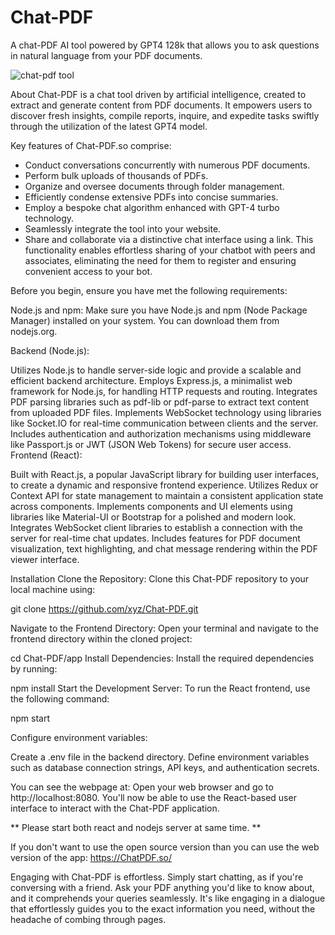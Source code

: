 # Chat-PDF
A chat-PDF AI tool powered by GPT4 128k that allows you to ask questions in natural language from your PDF documents.

![chat-pdf tool](https://www.toolpilot.ai/cdn/shop/files/chatpdfso_610x_crop_center.jpg?v=1707380714)

About
Chat-PDF is a chat tool driven by artificial intelligence, created to extract and generate content from PDF documents. It empowers users to discover fresh insights, compile reports, inquire, and expedite tasks swiftly through the utilization of the latest GPT4 model.

Key features of Chat-PDF.so comprise:

- Conduct conversations concurrently with numerous PDF documents.
- Perform bulk uploads of thousands of PDFs.
- Organize and oversee documents through folder management.
- Efficiently condense extensive PDFs into concise summaries.
- Employ a bespoke chat algorithm enhanced with GPT-4 turbo technology.
- Seamlessly integrate the tool into your website.
- Share and collaborate via a distinctive chat interface using a link. This functionality enables effortless sharing of your chatbot with peers and associates, eliminating the need for them to register and ensuring convenient access to your bot.

Before you begin, ensure you have met the following requirements:

Node.js and npm: Make sure you have Node.js and npm (Node Package Manager) installed on your system. You can download them from nodejs.org.

Backend (Node.js):

Utilizes Node.js to handle server-side logic and provide a scalable and efficient backend architecture.
Employs Express.js, a minimalist web framework for Node.js, for handling HTTP requests and routing.
Integrates PDF parsing libraries such as pdf-lib or pdf-parse to extract text content from uploaded PDF files.
Implements WebSocket technology using libraries like Socket.IO for real-time communication between clients and the server.
Includes authentication and authorization mechanisms using middleware like Passport.js or JWT (JSON Web Tokens) for secure user access.
Frontend (React):

Built with React.js, a popular JavaScript library for building user interfaces, to create a dynamic and responsive frontend experience.
Utilizes Redux or Context API for state management to maintain a consistent application state across components.
Implements components and UI elements using libraries like Material-UI or Bootstrap for a polished and modern look.
Integrates WebSocket client libraries to establish a connection with the server for real-time chat updates.
Includes features for PDF document visualization, text highlighting, and chat message rendering within the PDF viewer interface.

Installation
Clone the Repository: Clone this Chat-PDF repository to your local machine using:

git clone https://github.com/xyz/Chat-PDF.git

Navigate to the Frontend Directory: Open your terminal and navigate to the frontend directory within the cloned project:

cd Chat-PDF/app
Install Dependencies: Install the required dependencies by running:

npm install
Start the Development Server: To run the React frontend, use the following command:

npm start   

Configure environment variables:

Create a .env file in the backend directory.
Define environment variables such as database connection strings, API keys, and authentication secrets.

You can see the webpage at: Open your web browser and go to http://localhost:8080. You'll now be able to use the React-based user interface to interact with the Chat-PDF application.

** Please start both react and nodejs server at same time. **

If you don't want to use the open source version than you can use the web version of the app: https://ChatPDF.so/

Engaging with Chat-PDF is effortless. Simply start chatting, as if you're conversing with a friend. Ask your PDF anything you'd like to know about, and it comprehends your queries seamlessly. It's like engaging in a dialogue that effortlessly guides you to the exact information you need, without the headache of combing through pages.
